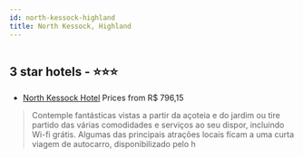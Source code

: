 ```yaml
---
id: north-kessock-highland
title: North Kessock, Highland
---
```


<center><img src="https://i.travelapi.com/hotels/24000000/23490000/23483300/23483236/9dc9cff6_z.jpg" alt="" /></center>


##  3 star hotels - ⭐️⭐️⭐️

-    [North Kessock Hotel](https://us.hurb.com/hotels/north-kessock/north-kessock-hotel-HT-3U78?cmp=18055) Prices from R$ 796,15
   > Contemple fantásticas vistas a partir da açoteia e do jardim ou tire partido das várias comodidades e serviços ao seu dispor, incluindo Wi-fi grátis. Algumas das principais atrações locais ficam a uma curta viagem de autocarro, disponibilizado pelo h
